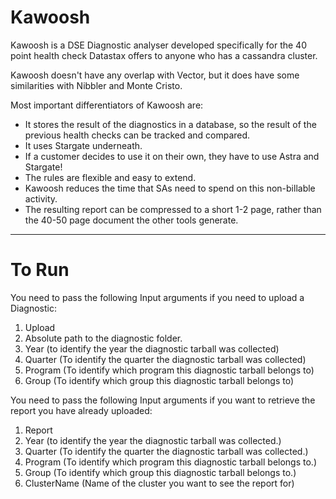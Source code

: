 # Kawoosh
Kawoosh is a DSE Diagnostic analyser developed specifically for the 40 point health check Datastax offers to anyone who has a cassandra cluster. 

Kawoosh doesn't have any overlap with Vector, but it does have some similarities with Nibbler and Monte Cristo. 

Most important differentiators of Kawoosh are:
* It stores the result of the diagnostics in a database, so the result of the previous health checks can be tracked and compared. 
* It uses Stargate underneath. 
* If a customer decides to use it on their own, they have to use Astra and Stargate! 
* The rules are flexible and easy to extend.
* Kawoosh reduces the time that SAs need to spend on this non-billable activity. 
* The resulting report can be compressed to a short 1-2 page, rather than the 40-50 page document the other tools generate. 

---
# To Run
You need to pass the following Input arguments if you need to upload a Diagnostic:

1. Upload
2. Absolute path to the diagnostic folder. 
3. Year (to identify the year the diagnostic tarball was collected)
4. Quarter (To identify the quarter the diagnostic tarball was collected)
5. Program (To identify which program this diagnostic tarball belongs to)
6. Group (To identify which group this diagnostic tarball belongs to)


You need to pass the following Input arguments if you want to retrieve the report you have already uploaded:

1. Report
2. Year (to identify the year the diagnostic tarball was collected.)
3. Quarter (To identify the quarter the diagnostic tarball was collected.)
4. Program (To identify which program this diagnostic tarball belongs to.)
5. Group (To identify which group this diagnostic tarball belongs to.)
6. ClusterName (Name of the cluster you want to see the report for)